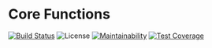 # Core Functions
[![Build Status](https://drone.hacksoc.cloud/api/badges/HackSocNotts/core-functions/status.svg)](https://drone.hacksoc.cloud/HackSocNotts/core-functions)
![License](https://img.shields.io/badge/license-MIT-green)
[![Maintainability](https://api.codeclimate.com/v1/badges/ceb49fdd8e7fdc2999fd/maintainability)](https://codeclimate.com/repos/5d27e0d36be59d0177009c27/maintainability)
[![Test Coverage](https://api.codeclimate.com/v1/badges/ceb49fdd8e7fdc2999fd/test_coverage)](https://codeclimate.com/repos/5d27e0d36be59d0177009c27/test_coverage)
